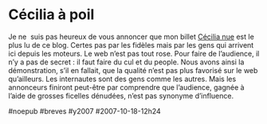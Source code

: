# Cécilia à poil

Je ne  suis pas heureux de vous annoncer que mon billet [Cécilia nue](../9/cecilia-nue.md) est le plus lu de ce blog. Certes pas par les fidèles mais par les gens qui arrivent ici depuis les moteurs. Le web n’est pas tout rose. Pour faire de l’audience, il n’y a pas de secret : il faut faire du cul et du people. Nous avons ainsi la démonstration, s’il en fallait, que la qualité n’est pas plus favorisé sur le web qu’ailleurs. Les internautes sont des gens comme les autres. Mais les annonceurs finiront peut-être par comprendre que l’audience, gagnée à l’aide de grosses ficelles dénudées, n’est pas synonyme d’influence.

#noepub #breves #y2007 #2007-10-18-12h24
